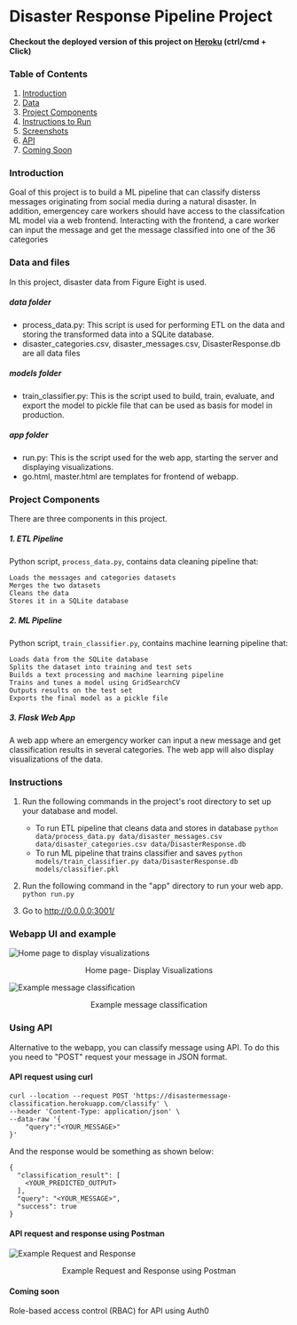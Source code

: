 # Disaster Response Pipeline Project

#### Checkout the deployed version of this project on [Heroku](https://disastermessage-classification.herokuapp.com/) (ctrl/cmd + Click)

### Table of Contents
1. [Introduction](#introduction)
2. [Data](#data)
3. [Project Components](#components)
4. [Instructions to Run](#run)
5. [Screenshots](#screen)
6. [API](#api)
7. [Coming Soon](#soon)

### Introduction<a name="introduction"></a>
Goal of this project is to build a ML pipeline that can classify disterss messages originating from social media during a natural disaster. In addition, emergencey care workers should have access to the classifcation ML model via a web frontend. Interacting with the frontend, a care worker can input the message and get the message classified into one of the 36 categories

### Data and files<a name="data"></a>
In this project, disaster data from Figure Eight is used.
##### data folder 
 - process_data.py: This script is used for performing ETL on the data and storing the transformed data into a SQLite database. 
 - disaster_categories.csv, disaster_messages.csv, DisasterResponse.db are all data files
##### models folder
 - train_classifier.py: This is the script used to build, train, evaluate, and export the model to pickle file that can be used as basis for model in production.
##### app folder
 - run.py: This is the script used for the web app, starting the server and displaying visualizations.
 - go.html, master.html are templates for frontend of webapp.

### Project Components<a name="components"></a>
There are three components in this project.

##### 1. ETL Pipeline
Python script, `process_data.py`, contains data cleaning pipeline that:

    Loads the messages and categories datasets
    Merges the two datasets
    Cleans the data
    Stores it in a SQLite database

##### 2. ML Pipeline
Python script, `train_classifier.py`, contains machine learning pipeline that:
    
    Loads data from the SQLite database
    Splits the dataset into training and test sets
    Builds a text processing and machine learning pipeline
    Trains and tunes a model using GridSearchCV
    Outputs results on the test set
    Exports the final model as a pickle file
    
##### 3. Flask Web App
A web app where an emergency worker can input a new message and get classification results in several categories. The web app will also display visualizations of the data.

### Instructions<a name="run"></a>
1. Run the following commands in the project's root directory to set up your database and model.

    - To run ETL pipeline that cleans data and stores in database
        `python data/process_data.py data/disaster_messages.csv data/disaster_categories.csv data/DisasterResponse.db`
    - To run ML pipeline that trains classifier and saves
        `python models/train_classifier.py data/DisasterResponse.db models/classifier.pkl`

2. Run the following command in the "app" directory to run your web app.
    `python run.py`
3. Go to http://0.0.0.0:3001/

### Webapp UI and example<a name="screen"></a>
![Home page to display visualizations](https://github.com/chaitanyakasaraneni/DisasterResponse/blob/disaster_response/images/home_page.png)
<p align="center">Home page- Display Visualizations</p>

![Example message classification](https://github.com/chaitanyakasaraneni/DisasterResponse/blob/disaster_response/images/example.png)
<p align="center">Example message classification</p>

### Using API<a name="api"></a>
Alternative to the webapp, you can classify message using API. To do this you need to "POST" request your message in JSON format. 
#### API request using curl
```
curl --location --request POST 'https://disastermessage-classification.herokuapp.com/classify' \
--header 'Content-Type: application/json' \
--data-raw '{
    "query":"<YOUR_MESSAGE>"
}'
```
And the response would be something as shown below:
```
{
  "classification_result": [
    <YOUR_PREDICTED_OUTPUT>
  ], 
  "query": "<YOUR_MESSAGE>", 
  "success": true
}
```
#### API request and response using Postman
![Example Request and Response](https://github.com/chaitanyakasaraneni/DisasterResponse/blob/disaster_response/images/sample_request.png)
<p align="center">Example Request and Response using Postman</p>

#### Coming soon
Role-based access control (RBAC) for API using Auth0
